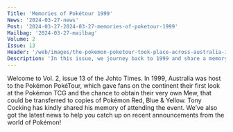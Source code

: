 ```yaml
---
Title: 'Memories of Pokétour 1999'
News: '2024-03-27-news'
Post: '2024-03-27-2024-03-27-memories-of-poketour-1999'
Mailbag: '2024-03-27-mailbag'
Volume: 2
Issue: 13
Header: '/web/images/the-pokemon-poketour-took-place-across-australia-in-september-and-october-1999.png'
Description: 'In this issue, we journey back to 1999 and share a memory from the PokéTour 1999 event in Australia. Plus, we have the latest Pokémon news and information!'
---
```

Welcome to Vol. 2, issue 13 of the Johto Times. In 1999, Australia was host to the Pokémon PokéTour, which gave fans on the continent their first look at the Pokémon TCG and the chance to obtain their very own Mew, that could be transferred to copies of Pokémon Red, Blue & Yellow. Tony Cocking has kindly shared his memory of attending the event. We’ve also got the latest news to help you catch up on recent announcements from the world of Pokémon!